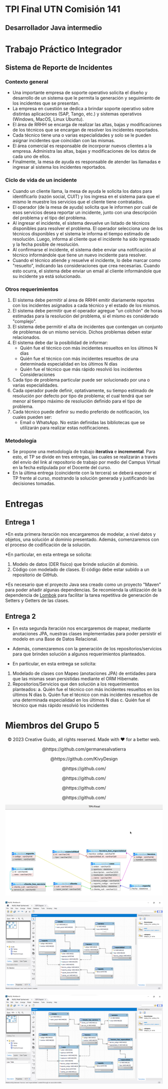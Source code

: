 # TPI Final UTN Comisión 141

## Desarrollador Java intermedio

# Trabajo Práctico Integrador

## Sistema de Reporte de Incidentes

### Contexto general

* Una importante empresa de soporte operativo solicita el diseño y desarrollo de un sistema que le permita la generación y seguimiento de los incidentes que se presentan.
* La empresa en cuestión se dedica a brindar soporte operativo sobre distintas aplicaciones (SAP, Tango, etc.) y sistemas operativos (Windows, MacOS, Linux Ubuntu).
* El área de RRHH se encarga de realizar las altas, bajas y modificaciones de los técnicos que se encargan de resolver los incidentes reportados.
* Cada técnico tiene una o varias especialidades y solo se le pueden asignar incidentes que coincidan con las mismas.
* El área comercial es responsable de incorporar nuevos clientes a la empresa. Administra las altas, bajas y modificaciones de los datos de cada uno de ellos.
* Finalmente, la mesa de ayuda es responsable de atender las llamadas e ingresar al sistema los incidentes reportados.

### Ciclo de vida de un incidente

* Cuando un cliente llama, la mesa de ayuda le solicita los datos para identificarlo (razón social, CUIT) y los ingresa en el sistema para que el mismo le muestre los servicios que el cliente tiene contratados.
* El operador (de la mesa de ayuda) solicita que le informen por cuál de esos servicios desea reportar un incidente, junto con una descripción del problema y el tipo del problema.
* Al ingresar el incidente, el sistema devuelve un listado de técnicos disponibles para resolver el problema. El operador selecciona uno de los técnicos disponibles y el sistema le informa el tiempo estimado de resolución. Luego, informa al cliente que el incidente ha sido ingresado y la fecha posible de resolución.
* Al confirmarse el incidente, el sistema debe enviar una notificación al técnico informándole que tiene un nuevo incidente para resolver.
* Cuando el técnico atiende y resuelve el incidente, lo debe marcar como "resuelto", indicando las consideraciones que crea necesarias. Cuando esto ocurra, el sistema debe enviar un email al cliente informándole que su incidente ya está solucionado.

### Otros requerimientos

1. El sistema debe permitir al área de RRHH emitir diariamente reportes con los incidentes asignados a cada técnico y el estado de los mismos.
1. El sistema debe permitir que el operador agregue "un colchón" de horas estimadas para la resolución del problema, si el mismo es considerado "complejo".
1. El sistema debe permitir el alta de incidentes que contengan un conjunto de problemas de un mismo servicio. Dichos problemas deben estar relacionados.
1. El sistema debe dar la posibilidad de informar:
   - Quién fue el técnico con más incidentes resueltos en los últimos N días
   - Quién fue el técnico con más incidentes resueltos de una determinada especialidad en los últimos N días
   - Quién fue el técnico que más rápido resolvió los incidentes Consideraciones
1. Cada tipo de problema particular puede ser solucionado por una o varias especialidades.
1. Cada operador puede definir, optativamente, su tiempo estimado de resolución por defecto por tipo de problema; el cual tendrá que ser menor al tiempo máximo de resolución definido para el tipo de problema.
1. Cada técnico puede definir su medio preferido de notificación, los cuales pueden ser:
   - Email o WhatsApp. No están definidas las bibliotecas que se utilizarán para realizar estas notificaciones.

### Metodología

* Se propone una metodología de trabajo **iterativa** e **incremental**. Para esto, el TP se divide en tres entregas, las cuales se realizarán a través del envío del link al repositorio de trabajo por medio del Campus Virtual en la fecha estipulada por el Docente del curso.
* En la última entrega (coincidente con la tercera) se deberá exponer el TP frente al curso, mostrando la solución generada y justificando las decisiones tomadas.

# Entregas

## Entrega 1

*En esta primera iteración nos encargaremos de modelar, a nivel datos y objetos, una solución al dominio presentado. Además, comenzaremos con el proceso de codificación de la solución.

*En particular, en esta entrega se solicita:

1. Modelo de datos (DER físico) que brinde solución al dominio.
2. Código con modelado de clases. El código debe estar subido a un repositorio de GitHub.

*Es necesario que el proyecto Java sea creado como un proyecto "Maven" para poder añadir algunas dependencias. Se recomienda la utilización de la dependencia de [Lombok](https://projectlombok.org/) para facilitar la tarea repetitiva de generación de Setters y Getters de las clases.

## Entrega 2

* En esta segunda iteración nos encargaremos de mapear, mediante anotaciones JPA, nuestras clases implementadas para poder persistir el modelo en una Base de Datos Relacional.
* Además, comenzaremos con la generación de los repositorios/servicios para que brinden solución a algunos requerimientos planteados.

* En particular, en esta entrega se solicita:

1. Modelado de clases con Mapeo (anotaciones JPA) de entidades para que las mismas sean persistidas mediante el ORM Hibernate.
2. Repositorios/Servicios que den solución a los requerimientos planteados:
   a. Quién fue el técnico con más incidentes resueltos en los últimos N días
   b. Quién fue el técnico con más incidentes resueltos de una determinada especialidad en los últimos N días
   c. Quién fue el técnico que más rápido resolvió los incidentes

# Miembros del Grupo 5

<p align="center">© 2023 Creative Guido, all rights reserved. Made with ❤️ for a better web.</p>
<p align="center">@https://github.com/germanesalvatierra</p>
<p align="center">@https://github.com/KivyDesign</p>
<p align="center">@https://github.com/</p>
<p align="center">@https://github.com/</p>
<p align="center">@https://github.com/</p>
<p align="center">@https://github.com/</p>







![image](https://github.com/KivyDesign/TPI-Comision141-Final/blob/main/IMGs/Captura%20de%20pantalla%20-2023-11-17%2019-02-43.png)

![image](https://github.com/KivyDesign/TPI-Comision141-Final/blob/main/IMGs/DER%20version%201.0.0.png)

![image](https://github.com/KivyDesign/TPI-Comision141-Final/blob/main/IMGs/tp-final.png)
